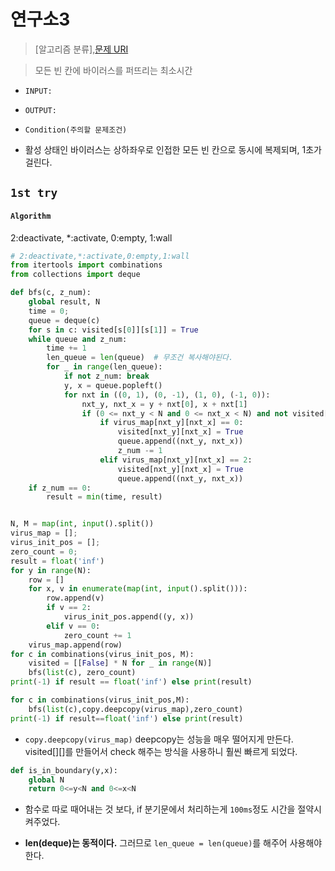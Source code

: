 # 연구소3
> [알고리즘 분류],[문제 URI]()

> 모든 빈 칸에 바이러스를 퍼뜨리는 최소시간

- `INPUT:`
- `OUTPUT:`

- `Condition(주의할 문제조건)`
- 활성 상태인 바이러스는 상하좌우로 인접한 모든 빈 칸으로 동시에 복제되며, 1초가 걸린다.


## `1st try`

#### `Algorithm`
  
2:deactivate,
*:activate,
0:empty,
1:wall
```python
# 2:deactivate,*:activate,0:empty,1:wall
from itertools import combinations
from collections import deque

def bfs(c, z_num):
    global result, N
    time = 0;
    queue = deque(c)
    for s in c: visited[s[0]][s[1]] = True
    while queue and z_num:
        time += 1
        len_queue = len(queue)  # 무조건 복사해야된다.
        for _ in range(len_queue):
            if not z_num: break
            y, x = queue.popleft()
            for nxt in ((0, 1), (0, -1), (1, 0), (-1, 0)):
                nxt_y, nxt_x = y + nxt[0], x + nxt[1]
                if (0 <= nxt_y < N and 0 <= nxt_x < N) and not visited[nxt_y][nxt_x]:
                    if virus_map[nxt_y][nxt_x] == 0:
                        visited[nxt_y][nxt_x] = True
                        queue.append((nxt_y, nxt_x))
                        z_num -= 1
                    elif virus_map[nxt_y][nxt_x] == 2:
                        visited[nxt_y][nxt_x] = True
                        queue.append((nxt_y, nxt_x))
    if z_num == 0:
        result = min(time, result)


N, M = map(int, input().split())
virus_map = [];
virus_init_pos = [];
zero_count = 0;
result = float('inf')
for y in range(N):
    row = []
    for x, v in enumerate(map(int, input().split())):
        row.append(v)
        if v == 2:
            virus_init_pos.append((y, x))
        elif v == 0:
            zero_count += 1
    virus_map.append(row)
for c in combinations(virus_init_pos, M):
    visited = [[False] * N for _ in range(N)]
    bfs(list(c), zero_count)
print(-1) if result == float('inf') else print(result)
```

```python
for c in combinations(virus_init_pos,M):
    bfs(list(c),copy.deepcopy(virus_map),zero_count)
print(-1) if result==float('inf') else print(result)
```
- `copy.deepcopy(virus_map)` deepcopy는 성능을 매우 떨어지게 만든다.
visited[][]를 만들어서 check 해주는 방식을 사용하니 훨씬 빠르게 되었다.

```python
def is_in_boundary(y,x):
    global N
    return 0<=y<N and 0<=x<N
```
- 함수로 따로 때어내는 것 보다, if 분기문에서 처리하는게 `100ms`정도 시간을 절약시켜주었다.


- **len(deque)는 동적이다.**
그러므로 `len_queue = len(queue)`를 해주어 사용해야 한다.